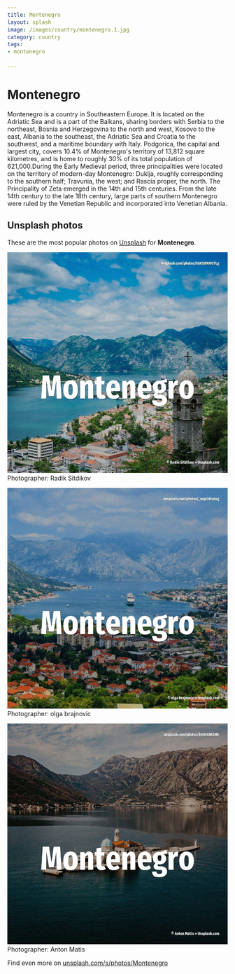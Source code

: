 ```yaml
---
title: Montenegro
layout: splash
image: /images/country/montenegro.1.jpg
category: country
tags:
- montenegro

---
```

# Montenegro

Montenegro  is a country in Southeastern Europe.
It is located on the Adriatic Sea and is a part of the Balkans, sharing borders with Serbia to the 
northeast, Bosnia and Herzegovina to the north and west, Kosovo to the east, Albania to the 
southeast, the Adriatic Sea and Croatia to the southwest, and a maritime boundary with Italy.
Podgorica, the capital and largest city, covers 10.4% of Montenegro's territory of 13,812 square 
kilometres, and is home to roughly 30% of its total population of 621,000.During the Early Medieval 
period, three principalities were located on the territory of modern-day Montenegro: Duklja, 
roughly corresponding to the southern half; Travunia, the west; and Rascia proper, the north.
The Principality of Zeta emerged in the 14th and 15th centuries.
From the late 14th century to the late 18th century, large parts of southern Montenegro were ruled 
by the Venetian Republic and incorporated into Venetian Albania.

 
## Unsplash photos
These are the most popular photos on [Unsplash](https://unsplash.com) for **Montenegro**.
 
![Montenegro](/images/country/montenegro.1.jpg)
Photographer:  Radik Sitdikov
 
![Montenegro](/images/country/montenegro.2.jpg)
Photographer:  olga brajnovic
 
![Montenegro](/images/country/montenegro.3.jpg)
Photographer:  Anton Matis
 
Find even more on [unsplash.com/s/photos/Montenegro](https://unsplash.com/s/photos/Montenegro)
 
